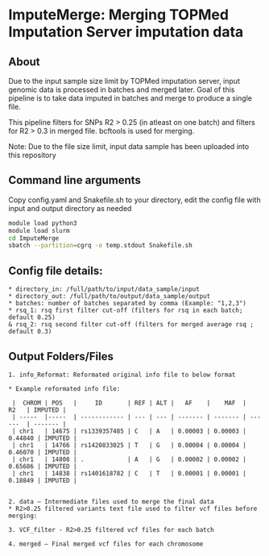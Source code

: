 # ImputeMerge: Merging TOPMed Imputation Server imputation data

## About
Due to the input sample size limit by TOPMed imputation server, input genomic data is processed in batches and merged later.
Goal of this pipeline is to take data imputed in batches and merge to produce a single file.

This pipeline filters for SNPs R2 > 0.25 (in atleast on one batch) and filters for R2 > 0.3 in merged file.
bcftools is used for merging.  

Note: Due to the file size limit, input data sample has been uploaded into this repository
## Command line arguments

Copy config.yaml and Snakefile.sh to your directory, edit the config file with input and output directory as needed

```bash
module load python3
module load slurm
cd ImputeMerge
sbatch --partition=cgrq -o temp.stdout Snakefile.sh
```

## Config file details:
	* directory_in: /full/path/to/input/data_sample/input
	* directory_out: /full/path/to/output/data_sample/output
	* batches: number of batches separated by comma (Example: "1,2,3")
 	* rsq_1: rsq first filter cut-off (filters for rsq in each batch; default 0.25)
  	& rsq_2: rsq second filter cut-off (filters for merged average rsq ; default 0.3)

## Output Folders/Files

	1. info_Reformat: Reformated original info file to below format

	* Example reformated info file:  

	 |  CHROM | POS   |     ID       | REF | ALT |   AF    |    MAF  |    R2   | IMPUTED |
	 | -----  |-----  | ------------ | --- | --- | ------- | ------- | ------  | ------- |
	 | chr1   | 14675 | rs1339357485 | C   | A   | 0.00003 | 0.00003 | 0.44840 | IMPUTED |
	 | chr1   | 14766 | rs1420833025 | T   | G   | 0.00004 | 0.00004 | 0.46070 | IMPUTED |
	 | chr1   | 14808 | .            | A   | G   | 0.00002 | 0.00002 | 0.65686 | IMPUTED |
	 | chr1   | 14838 | rs1401618782 | C   | T   | 0.00001 | 0.00001 | 0.18849 | IMPUTED |


	2. data – Intermediate files used to merge the final data
	* R2>0.25 filtered variants text file used to filter vcf files before merging:

	3. VCF_filter - R2>0.25 filtered vcf files for each batch

	4. merged – Final merged vcf files for each chromosome
